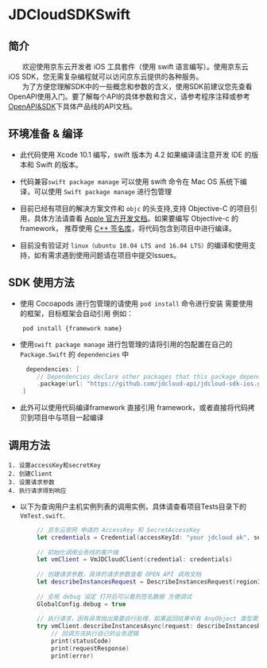 # JDCloudSDKSwift

## 简介

&emsp;&emsp;欢迎使用京东云开发者  iOS 工具套件（使用 swift 语言编写）。使用京东云 iOS SDK，您无需复杂编程就可以访问京东云提供的各种服务。    
&emsp;&emsp;为了方便您理解SDK中的一些概念和参数的含义，使用SDK前建议您先查看OpenAPI使用入门。要了解每个API的具体参数和含义，请参考程序注释或参考[OpenAPI&SDK](https://www.jdcloud.com/help/faq?act=3)下具体产品线的API文档。

## 环境准备 & 编译

* 此代码使用 Xcode 10.1 编写，swift 版本为 4.2 如果编译请注意开发 IDE 的版本和 Swift 的版本。

* 代码兼容`swift package manage` 可以使用 swift 命令在 Mac OS 系统下编译，可以使用 `Swift package manage` 进行包管理

* 目前已经有项目的解决方案文件和 `objc` 的头支持,支持 Objective-C 的项目引用，具体方法请查看 [Apple 官方开发文档](https://developer.apple.com/documentation/swift/imported_c_and_objective-c_apis/importing_swift_into_objective-c)。如果要编写 Objective-c 的 framework， 推荐使用 [C++ 签名库](https://github.com/jdcloud-api/jdcloud-sdk-cpp-signer)，将代码包含到项目中进行编译。

* 目前没有验证对 `linux（ubuntu 18.04 LTS and 16.04 LTS）`的编译和使用支持，如有需求遇到使用问题请在项目中提交Issues。

## SDK 使用方法

* 使用 Cocoapods 进行包管理的请使用 `pod install` 命令进行安装 需要使用的框架，目标框架会自动引用
    例如：

```shell
    pod install {framework name}
```

* 使用`swift package manage` 进行包管理的请将引用的包配置在自己的`Package.Swift` 的 `dependencies` 中

```swift
     dependencies: [
        // Dependencies declare other packages that this package depends on.
        .package(url: "https://github.com/jdcloud-api/jdcloud-sdk-ios.git", from: "0.0.1"),
    ]
```

* 此外可以使用代码编译framework 直接引用 framework，或者直接将代码拷贝到项目中与项目一起编译

## 调用方法

    1. 设置accessKey和secretKey
    2. 创建Client
    3. 设置请求参数
    4. 执行请求得到响应

* 以下为查询用户主机实例列表的调用实例，具体请查看项目Tests目录下的 `VmTest.swift`.

```swift
        // 京东云官网 申请的 AccessKey 和 SecretAccessKey
        let credentials = Credential(accessKeyId: "your jdcloud ak", secretAccessKey: "your jdcloud sk");
        
        // 初始化调用业务线的客户端
        let vmClient = VmJDCloudClient(credential: credentials)
       
        // 创建请求参数，具体的请求参数查看 OPEN API 调用文档
        let describeInstancesRequest = DescribeInstancesRequest(regionId: "cn-north-1");
       
        // 全局 debug 设定 打开后可以看到签名数据 方便调试
        GlobalConfig.debug = true
        
        // 执行请求，因有异常抛出需要自行处理，如果返回结果中有 AnyObject 类型需要 自行使用 SwiftJson 等框架处理resultString ，而requestResponse 中不会包含AnyObject 类型的结果
        try vmClient.describeInstancesAsync(request: describeInstancesRequest) { (statusCode, requestResponse, error,resultString) in
            // 回调方法执行自己的业务逻辑
            print(statusCode)
            print(requestResponse)
            print(error)
```
